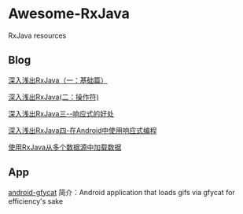 # Awesome-RxJava
RxJava resources

## Blog
[深入浅出RxJava（一：基础篇）](http://blog.csdn.net/lzyzsd/article/details/41833541)

[深入浅出RxJava(二：操作符)](http://blog.csdn.net/lzyzsd/article/details/44094895)

[深入浅出RxJava三--响应式的好处](http://blog.csdn.net/lzyzsd/article/details/44891933)

[深入浅出RxJava四-在Android中使用响应式编程](http://blog.csdn.net/lzyzsd/article/details/45033611)

[使用RxJava从多个数据源中加载数据](http://www.devtf.cn/?p=764)

## App

[android-gfycat](https://github.com/dlew/android-gfycat)
简介：Android application that loads gifs via gfycat for efficiency's sake
